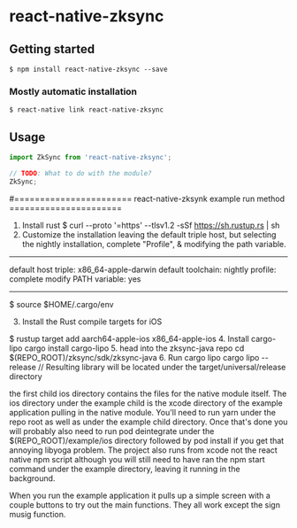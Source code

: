 # react-native-zksync

## Getting started

`$ npm install react-native-zksync --save`

### Mostly automatic installation

`$ react-native link react-native-zksync`

## Usage
```javascript
import ZkSync from 'react-native-zksync';

// TODO: What to do with the module?
ZkSync;
```


#=======================   react-native-zksynk example run method   ======================

1. Install rust
$ curl --proto '=https' --tlsv1.2 -sSf https://sh.rustup.rs | sh
2. Customize the installation 
leaving the default triple host, 
but selecting the nightly installation, 
complete "Profile", 
& modifying the path variable.

*****
   default host triple: x86_64-apple-darwin
    default toolchain: nightly
    profile: complete
  modify PATH variable: yes
*****
$ source $HOME/.cargo/env


3. Install the Rust compile targets for iOS

$ rustup target add aarch64-apple-ios x86_64-apple-ios
4. Install cargo-lipo
cargo install cargo-lipo
5. head into the zksync-java repo
cd $(REPO_ROOT)/zksync/sdk/zksync-java
6. Run cargo lipo
cargo lipo --release
// Resulting library will be located under the target/universal/release directory



the first child ios directory contains the files for the native module itself. The ios directory under the example child is the xcode directory of the example application pulling in the native module.
You'll need to run yarn under the repo root as well as under the example child directory.
Once that's done you will probably also need to run pod deintegrate under the $(REPO_ROOT)/example/ios directory followed by pod install if you get that annoying libyoga problem.
The project also runs from xcode not the react native npm script although you will still need to have ran the npm start command under the example directory, leaving it running in the background.

When you run the example application it pulls up a simple screen with a couple buttons to try out the main functions. They all work except the sign musig function.